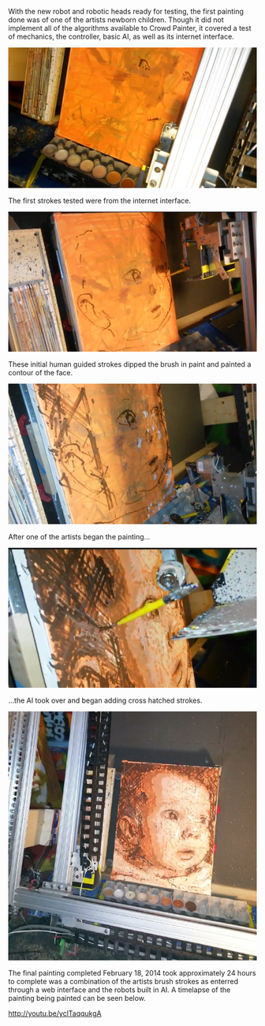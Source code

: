 With the new robot and robotic heads ready for testing, the first painting done was of one of the artists newborn children.  Though it did not implement all of the algorithms available to Crowd Painter, it covered a test of mechanics, the controller, basic AI, as well as its internet interface.   

![Test Painting 1](../project_images/baby1.jpg?raw=true "Test Painting 1")

The first strokes tested were from the internet interface. 

![Test Painting 2](../project_images/baby2.jpg?raw=true "Test Painting 2")

These initial human guided strokes dipped the brush in paint and painted a contour of the face.

![Test Painting 3](../project_images/baby3.jpg?raw=true "Test Painting 3")

After one of the artists began the painting...

![Test Painting 4](../project_images/baby4.jpg?raw=true "Test Painting 4")

...the AI took over and began adding cross hatched strokes.

![Test Painting 6](../project_images/baby6.jpg?raw=true "Test Painting 6")

The final painting completed February 18, 2014 took approximately 24 hours to complete was a combination of the artists brush strokes as enterred through a web interface and the robots built in AI.  A timelapse of the painting being painted can be seen below.

http://youtu.be/yclTaqqukgA
